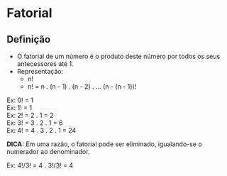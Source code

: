 # Fatorial

## Definição
- O fatorial de um número é o produto deste número por todos os seus antecessores até 1.
- Representação:
  - n!
  - n! = n . (n - 1) . (n - 2) . ... (n - (n - 1))! 

Ex: 0! = 1  
Ex: 1! = 1  
Ex: 2! = 2 . 1 = 2  
Ex: 3! = 3 . 2 . 1 = 6  
Ex: 4! = 4 . 3 . 2 . 1 = 24  

**DICA:** Em uma razão, o fatorial pode ser eliminado, igualando-se o numerador ao denominador.

Ex: 4!/3! = 4 . 3!/3! = 4  